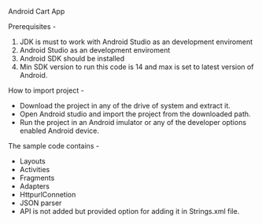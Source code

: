 Android Cart App

Prerequisites - 
1. JDK is must to work with Android Studio as an development enviroment
2. Android Studio as an development enviroment
3. Android SDK should be installed
4. Min SDK version to run this code is 14 and max is set to latest version of Android.

How to import project - 
* Download the project in any of the drive of system and extract it.
* Open Android studio and import the project from the downloaded path.
* Run the project in an Android imulator or any of the developer options enabled Android device.

The sample code contains - 
* Layouts
* Activities
* Fragments
* Adapters
* HttpurlConnetion
* JSON parser
* API is not added but provided option for adding it in Strings.xml file.
